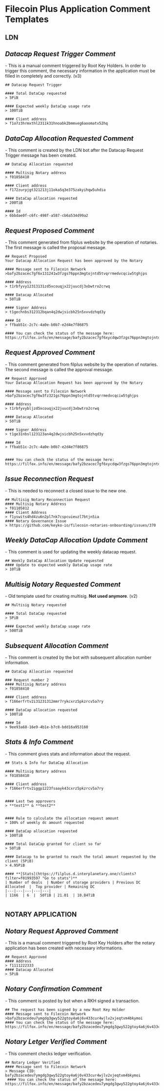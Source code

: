 # Filecoin Plus Application Comment Templates

## LDN

## _Datacap Request Trigger Comment_

\-  This is a manual comment triggered by Root Key Holders. In order to trigger this comment, the necessary information in the application must be filled in completely and correctly. (v3)

```
## Datacap Request Trigger

#### Total DataCap requested 
> 5PiB

#### Expected weekly DataCap usage rate 
> 100TiB 

#### Client address
> f1o7z3hrmxthl2311k31hnoabk2bmmveg6aoomatv52hq
```

## _DataCap Allocation Requested Comment_

\- This comment is created by the LDN bot after the Datacap Request Trigger message has been created.

```
## DataCap Allocation requested

#### Multisig Notary address
> f01858410

#### Client address
> f172zurpjgt321213j11oka5q3e375zakyihqw5uhdia

#### DataCap allocation requested
> 200TiB

#### Id
> 6bbdae0f-c6fc-498f-a587-cb6a534d99a2
```

## _Request Proposed Comment_

\- This comment generated from filplus website by the operation of notaries. The first message is called the proposal message. 

```
## Request Proposed
Your Datacap Allocation Request has been approved by the Notary

#### Message sent to Filecoin Network
>bafy2bzacec7gf6x131241w3fzgs76ppn3mgtojntd5tvqrrmedvcqciw5tghjps

#### Address 
> t1rbfyvy12313131zd5xcouqjx22juucdj3xbwtro2crwq

#### Datacap Allocated
> 50TiB

#### Signer Address
> t1gechnbs312312bqan4q2dwjsicbh25n5xvvdzhqd3y

#### Id
> ffbab51c-2c7c-4a0e-b0b7-e2d4e7f86875

#### You can check the status of the message here: https://filfox.info/en/message/bafy2bzacec7gf6xycdqw3fzgs76ppn3mgtojntd5tvqrrmedvcqciw5tghjps
```

## _Request Approved Comment_

\- This comment generated from filplus website by the operation of notaries. The second message is called the approval message. 

```
## Request Approved
Your Datacap Allocation Request has been approved by the Notary

#### Message sent to Filecoin Network
>bafy2bzacec7gf6w3fz321gs76ppn3mgtojntd5tvqrrmedvcqciw5tghjps

#### Address 
> t1rbfyvybljzd5xcouqjx22juucdj3xbwtro2crwq

#### Datacap Allocated
> 50TiB

#### Signer Address
> t1ge31nbsl123123an4q2dwjsicbh25n5xvvdzhqd3y

#### Id
> ffbab51c-2c7c-4a0e-b0b7-e2d4e7f86875


#### You can check the status of the message here: https://filfox.info/en/message/bafy2bzacec7gf6xycdqw3fzgs76ppn3mgtojntd5tvqrrmedvcqciw5tghjps
```

## _Issue Reconnection Request_

\- This is needed to reconnect a closed issue to the new one.

```
## Multisig Notary Reconnection Request
#### Multisig Notary Address
> f01105812
#### Client Address
> f1yswits4hd4zu6n2pl7nk7cspcuieuzl7btjn5ia
#### Notary Governance Issue
> https://github.com/keyko-io/filecoin-notaries-onboarding/issues/370
```

## _Weekly DataCap Allocation Update Comment_

\- This comment is used for updating the weekly datacap request.

```
## Weekly DataCap Allocation Update requested
#### Update to expected weekly DataCap usage rate
> 10TiB
```


## _Multisig Notary Requested Comment_

\- Old template used for creating multisig. **Not used anymore**. (v2)

```
## Multisig Notary requested

#### Total DataCap requested
> 5PiB

#### Expected weekly DataCap usage rate
> 500TiB
```


## _Subsequent  Allocation Comment_

\- This comment is created by the bot with subsequent allocation number information.

```
## DataCap Allocation requested

### Request number 2
#### Multisig Notary address
> f01858410

#### Client address
> f166erfrtv2i31231312mmr7rykcxrz5pkzrcv5a7ry

#### DataCap allocation requested
> 100TiB

#### Id
> 9ee93a68-16e9-4b1e-b7c8-bdd16a953160
```

## _Stats & Info Comment_

\- This comment gives stats and information about the request.

```
## Stats & Info for DataCap Allocation
    
#### Multisig Notary address
> f01858410
    
#### Client address
> f166erfrtv2iggp1223fsaayk43cxrz5pkzrcv5a7ry 

    
#### Last two approvers
> **test1** & **test2** 

    
#### Rule to calculate the allocation request amount
> 100% of weekly dc amount requested
    
#### DataCap allocation requested
> 100TiB
    
#### Total DataCap granted for client so far
> 50TiB
    
#### Datacap to be granted to reach the total amount requested by the client (5PiB)
> 4.95PiB
    
#### **[Stats](https://filplus.d.interplanetary.one/clients?filter=f01993597 "Go to stats")**
| Number of deals  | Number of storage providers | Previous DC Allocated  |  Top provider | Remaining DC
|---|---|---|---|---|
| 1166  | 6  |  50TiB | 21.01  | 10.84TiB
    
```


## NOTARY APPLICATION

## _Notary Request Approved Comment_

\-  This is a manual comment triggered by Root Key Holders after the notary application has been created with necessary informations.

```
## Request Approved
#### Address
> f1111222333
#### Datacap Allocated
> 5PiB
```

## _Notary Confirmation Comment_

\- This comment is posted by bot when a RKH signed a transaction.

```
## The request has been signed by a new Root Key Holder
#### Message sent to Filecoin Network
>bafy2bzacedeu7ymgdg3gwy522gtoy4a6j6v433cur4wjlv2xjeqtvm4bkymoi
#### You can check the status of the message here: https://filfox.info/en/message/bafy2bzacedeu7ymgdg3gwy522gtoy4a6j6v433cur4wjlv2xjeqtvm4bkymoi
```

## _Notary Letger Verified Comment_

\- This comment checks ledger verification.

```
## Notary Ledger Verified
#### Message sent to Filecoin Network
> Message CID: bafy2bzacedeu7ymgdg3gwy522gtoy4a6j6v433cur4wjlv2xjeqtvm4bkymoi
 #### You can check the status of the message here: https://filfox.info/en/message/bafy2bzacedeu7ymgdg3gwy522gtoy4a6j6v433cur4wjlv2xjeqtvm4bkymoi
```


